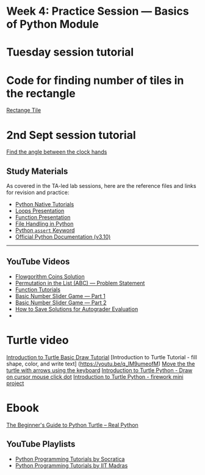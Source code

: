 # Week 4: Practice Session — Basics of Python Module

# Tuesday session tutorial 
# Code for finding number of tiles in the rectangle 
[Rectange Tile](./codes/rect_area_tile.py)
# 2nd Sept session tutorial 
[Find the angle between the clock hands](https://youtu.be/fH2ZsI3pF50) 

## Study Materials  

As covered in the TA-led lab sessions, here are the reference files and links for revision and practice:  

- [Python Native Tutorials](https://pynative.com/)  
- [Loops Presentation](./reference_doc/Pythonlearn-05-Iterations.pptx)  
- [Function Presentation](./reference_doc/Pythonlearn-06-Functions.pptx)  
- [File Handling in Python](https://www.geeksforgeeks.org/python/file-handling-python/)  
- [Python `assert` Keyword](https://www.geeksforgeeks.org/python/python-assert-keyword/)  
- [Official Python Documentation (v3.10)](https://docs.python.org/3.10/index.html)  

---

## YouTube Videos  

- [Flowgorithm Coins Solution](https://www.youtube.com/watch?v=6KMydOq2YM0)  
- [Permutation in the List (ABC) — Problem Statement](https://www.youtube.com/watch?v=YmjOQNR2_1M)  
- [Function Tutorials](https://www.youtube.com/watch?v=BR1WtbgwZH4)  
- [Basic Number Slider Game — Part 1](https://youtu.be/w46OGe5kf2Q)  
- [Basic Number Slider Game — Part 2](https://youtu.be/gEHUb8k4xGI)  
- [How to Save Solutions for Autograder Evaluation](https://youtu.be/cMtfXhogeYI)
- 

# Turtle video 

[Introduction to Turtle Basic Draw Tutorial](https://youtu.be/zycD9wAn1g8)
[Introduction to Turtle Tutorial - fill shape, color, and write text] (https://youtu.be/q_lM9umeofM)
[Move the the turtle with arrows using the keyboard](https://youtu.be/0mVtO3CZZxo)
[Introduction to Turtle Python - Draw on cursor mouse click dot](https://youtu.be/1Wmo5NXCQwI)
[Introduction to Turtle Python - firework mini project](https://youtu.be/N_3HY5QQrgU)

# Ebook 

[The Beginner's Guide to Python Turtle – Real Python](https://realpython.com/beginners-guide-python-turtle/) 

## YouTube Playlists  

- [Python Programming Tutorials by Socratica](https://www.youtube.com/playlist?list=PLi01XoE8jYohWFPpC17Z-wWhPOSuh8Er-)  
- [Python Programming Tutorials by IIT Madras](https://www.youtube.com/playlist?list=PLZ2ps__7DhBb2cXAu5PevO_mzgS3Fj3Fs)  
